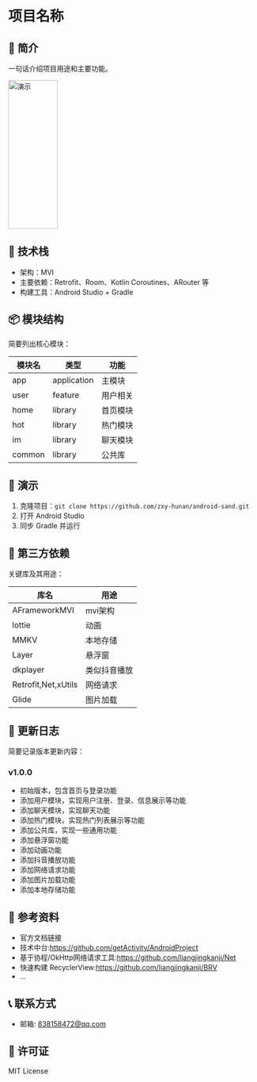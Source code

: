 # 项目名称

## 📌 简介
一句话介绍项目用途和主要功能。

[//]: # (![演示]&#40;doc/images/zn1.gif&#41;)
<img src="doc/images/zn1.gif" width="100" height="300" alt="演示" />


## 🧩 技术栈
- 架构：MVI
- 主要依赖：Retrofit、Room、Kotlin Coroutines、ARouter 等
- 构建工具：Android Studio + Gradle

## 📦 模块结构
简要列出核心模块：

| 模块名 | 类型 | 功能   |
|--------|------|------|
| app | application | 主模块  |
| user | feature | 用户相关 |
| home | library | 首页模块 |
| hot | library | 热门模块 |
| im | library | 聊天模块 |
| common | library | 公共库  |

## 🚀 演示
1. 克隆项目：`git clone https://github.com/zxy-hunan/android-sand.git`
2. 打开 Android Studio
3. 同步 Gradle 并运行

## 📎 第三方依赖
关键库及其用途：

| 库名                  | 用途     |
|---------------------|--------|
| AFrameworkMVI       | mvi架构  |
| lottie              | 动画     |
| MMKV                | 本地存储   |
| Layer               | 悬浮窗    |
| dkplayer            | 类似抖音播放 |
| Retrofit,Net,xUtils | 网络请求   |
| Glide               | 图片加载   |

## 📜 更新日志
简要记录版本更新内容：

### v1.0.0
- 初始版本，包含首页与登录功能
- 添加用户模块，实现用户注册、登录、信息展示等功能
- 添加聊天模块，实现聊天功能
- 添加热门模块，实现热门列表展示等功能
- 添加公共库，实现一些通用功能
- 添加悬浮窗功能
- 添加动画功能
- 添加抖音播放功能
- 添加网络请求功能
- 添加图片加载功能
- 添加本地存储功能

## 📎 参考资料
- 官方文档链接
- 技术中台:https://github.com/getActivity/AndroidProject
- 基于协程/OkHttp网络请求工具:https://github.com/liangjingkanji/Net
- 快速构建 RecyclerView:https://github.com/liangjingkanji/BRV
- ...

## 📞 联系方式
- 邮箱: 838158472@qq.com

## 🔐 许可证
MIT License
